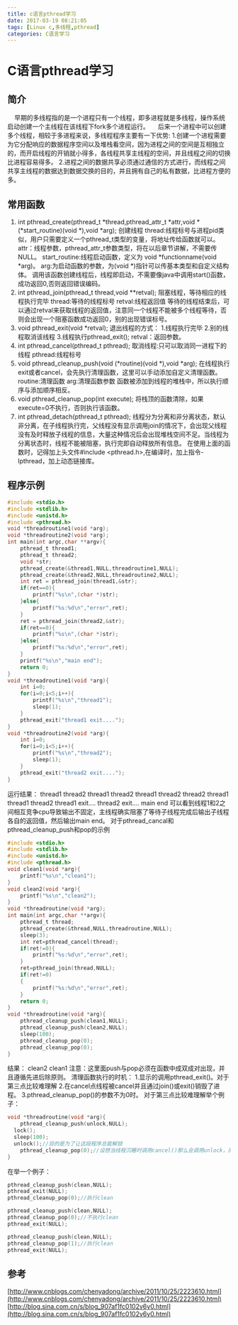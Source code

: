 ```yaml
---
title: c语言pthread学习
date: 2017-03-19 08:21:05
tags: [Linux c,多线程,pthread]
categories: C语言学习
---
```

# C语言pthread学习 #
## 简介 ##
&nbsp;&nbsp;&nbsp;&nbsp;早期的多线程指的是一个进程只有一个线程，即多进程就是多线程，操作系统启动创建一个主线程在该线程下fork多个进程运行。
&nbsp;&nbsp;&nbsp;&nbsp;后来一个进程中可以创建多个线程，相较于多进程来说，多线程程序主要有一下优势:
1.创建一个进程需要为它分配响应的数据程序空间以及堆栈看空间，因为进程之间的空间是互相独立的，而开启线程的开销就小得多，各线程共享主线程的空间，并且线程之间的切换比进程容易得多。
2.进程之间的数据共享必须通过通信的方式进行，而线程之间共享主线程的数据达到数据交换的目的，并且拥有自己的私有数据，比进程方便的多。
<!-- more -->
## 常用函数 ##
1. int pthread_create(pthread_t *thread,pthread_attr_t *attr,void *(*start_routine)(void *),void *arg);
创建线程
thread:线程标号与进程pid类似，用户只需要定义一个pthread_t类型的变量，将地址传给函数就可以。
attr：线程参数，pthread_attr_t参数类型，将在以后章节讲解，不需要传NULL。
start_routine:线程启动函数，定义为 void *functionname(void *arg)。
arg:为启动函数的参数，为(void *)指针可以传基本类型和自定义结构体。
调用该函数创建线程后，线程即启动，不需要像java中调用start()函数，成功返回0,否则返回错误编码。
2. int pthread_join(pthread_t thread,void **retval);
阻塞线程，等待相应的线程执行完毕
thread:等待的线程标号
retval:线程返回值
等待的线程结束后，可以通过retval来获取线程的返回值，注意同一个线程不能被多个线程等待，否则会出现一个阻塞函数成功返回0，别的出现错误标号。
3. void pthread_exit(void *retval);
退出线程的方式：
1.线程执行完毕
2.别的线程取消该线程
3.线程执行pthread_exit();
retval：返回参数。 
4. int pthread_cancel(pthread_t pthread);
取消线程:只可以取消同一进程下的线程
pthread:线程标号
5. void pthread_cleanup_push(void (*routine)(void *),void *arg);
在线程执行exit或者cancel，会先执行清理函数，这里可以手动添加自定义清理函数。
routine:清理函数
arg:清理函数参数
函数被添加到线程的堆栈中，所以执行顺序与添加顺序相反。
6. void pthread_cleanup_pop(int execute);
将栈顶的函数清除，如果execute=0不执行，否则执行该函数。
7. int pthread_detach(pthread_t pthread);
线程分为分离和非分离状态，默认非分离，在子线程执行完，父线程没有显示调用join的情况下，会出现父线程没有及时释放子线程的信息，大量这种情况后会出现堆栈空间不足。当线程为分离状态时，线程不能被阻塞，执行完即自动释放所有信息。
在使用上面的函数时，记得加上头文件#include <pthread.h>,在编译时，加上指令-lpthread，加上动态链接库。
## 程序示例 ##
``` c
#include <stdio.h>
#include <stdlib.h>
#include <unistd.h>
#include <pthread.h>
void *threadroutine1(void *arg);
void *threadroutine2(void *arg);
int main(int argc,char **argv){
	pthread_t thread1;
	pthread_t thread2;
	void *str;
	pthread_create(&thread1,NULL,threadroutine1,NULL);
	pthread_create(&thread2,NULL,threadroutine2,NULL);
	int ret = pthread_join(thread1,&str);
	if(ret==0){
		printf("%s\n",(char *)str);
	}else{
		printf("%s:%d\n","error",ret);
	}
	ret = pthread_join(thread2,&str);
	if(ret==0){
		printf("%s\n",(char *)str);
	}else{
		printf("%s:%d\n","error",ret);
	}
	printf("%s\n","main end");
	return 0;
}
void *threadroutine1(void *arg){
	int i=0;
	for(i=0;i<5;i++){
		printf("%s\n","thread1");
		sleep(1);
	}
	pthread_exit("thread1 exit....");
}
void *threadroutine2(void *arg){
	int i=0;
	for(i=0;i<5;i++){
		printf("%s\n","thread2");
		sleep(1);
	}
	pthread_exit("thread2 exit....");
}
```
运行结果：
thread1
thread2
thread1
thread2
thread1
thread2
thread2
thread1
thread1
thread2
thread1 exit....
thread2 exit....
main end
可以看到线程1和2之间相互竞争cpu导致输出不固定，主线程确实阻塞了等待子线程完成后输出子线程各自的返回值，然后输出main end。
对于pthread_cancal和pthread_cleanup_push和pop的示例
``` c
#include <stdio.h>
#include <stdlib.h>
#include <unistd.h>
#include <pthread.h>
void clean1(void *arg){
	printf("%s\n","clean1");
}
void clean2(void *arg){
	printf("%s\n","clean2");
}
void *threadroutine(void *arg);
int main(int argc,char **argv){
	pthread_t thread;
	pthread_create(&thread,NULL,threadroutine,NULL);
	sleep(3);
	int ret=pthread_cancel(thread);
	if(ret!=0){
		printf("%s:%d\n","error",ret);
	}
	ret=pthread_join(thread,NULL);
    if(ret!=0)
    {
        printf("%s:%d\n","error",ret);
    }
	return 0;
}
void *threadroutine(void *arg){
	pthread_cleanup_push(clean1,NULL);
	pthread_cleanup_push(clean2,NULL);
	sleep(100);
	pthread_cleanup_pop(0);
	pthread_cleanup_pop(0);
}
```
结果：
clean2
clean1
注意：这里面push与pop必须在函数中成双成对出现，并且遵循先进后除原则。
清理函数执行的时机：
1.显示的调用pthread_exit()。对于第三点比较难理解
2.在cancel点线程被cancel并且通过join()或exit()销毁了进程。
3.pthread_cleanup_pop()的参数不为0时。
对于第三点比较难理解举个例子：
``` c
void *threadroutine(void *arg){
	pthread_cleanup_push(unlock,NULL);
  lock();
  sleep(100);
  unlock();//目的是为了让这段程序总能解锁
	pthread_cleanup_pop(0);//设想当线程沉睡时调用cancel()那么会调用unlock，而如果没有cancel，且这里参数非0,就会解锁2次，导致错误。
}
```
在举一个例子：
``` c
pthread_cleanup_push(clean,NULL);
pthread_exit(NULL);
pthread_cleanup_pop(0);//执行clean

pthread_cleanup_push(clean,NULL);
pthread_cleanup_pop(0);//不执行clean
pthread_exit(NULL);

pthread_cleanup_push(clean,NULL);
pthread_cleanup_pop(1);//执行clean
pthread_exit(NULL);
```
## 参考 ##
[http://www.cnblogs.com/chenyadong/archive/2011/10/25/2223610.html](http://www.cnblogs.com/chenyadong/archive/2011/10/25/2223610.html)
[http://blog.sina.com.cn/s/blog_907af1fc0102v6y0.html](http://blog.sina.com.cn/s/blog_907af1fc0102v6y0.html)
